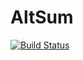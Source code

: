 # AltSum

[![Build Status](https://github.com/SunkPlane29/AltSum.jl/actions/workflows/CI.yml/badge.svg?branch=main)](https://github.com/SunkPlane29/AltSum.jl/actions/workflows/CI.yml?query=branch%3Amain)
